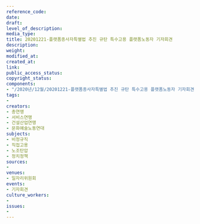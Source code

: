 ```yaml
---
reference_code: 
date: 
draft: 
level_of_description: 
media_type: 
title: 20201221-플랫폼종사자특별법 추진 규탄 특수고용 플랫폼노동자 기자회견
description: 
weight: 
modified_at: 
created_at: 
link: 
public_access_status: 
copyright_status: 
components:
- "/2020년/12월/20201221-플랫폼종사자특별법 추진 규탄 특수고용 플랫폼노동자 기자회견/1280_PIG5794.jpg"
tags:
- 
creators:
- 총연맹
- 서비스연맹
- 건설산업연맹
- 문화예술노동연대
subjects:
- 비정규직
- 직접고용
- 노조탄압
- 정치정책
sources:
- 
venues:
- 일자리위원회
events:
- 기자회견
culture_workers:
- 
issues:
- 
---
```

